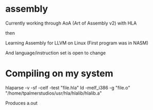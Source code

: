 # assembly

Currently working through AoA (Art of Assembly v2) with HLA

then

Learning Assembly for LLVM on Linux
(First program was in NASM)

And language/instruction set is open to change

# Compiling on my system
hlaparse -v -sf -celf -test "file.hla"
ld -melf_i386 -g "file.o" "/home/tpalmerstudios/usr/hla/hlalib/hlalib.a"

Produces a.out
